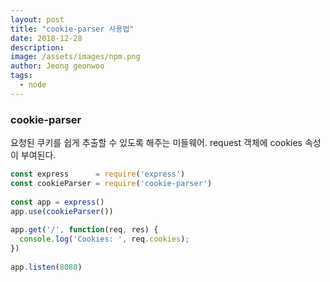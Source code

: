 ```yaml
---
layout: post
title: "cookie-parser 사용법"
date: 2018-12-28
description: 
image: /assets/images/npm.png
author: Jeong geonwoo
tags: 
  - node
---
```


### cookie-parser

요청된 쿠키를 쉽게 추출할 수 있도록 해주는 미들웨어.
request 객체에 cookies 속성이 부여된다.
```javascript
const express      = require('express')
const cookieParser = require('cookie-parser')
 
const app = express()
app.use(cookieParser())
 
app.get('/', function(req, res) {
  console.log('Cookies: ', req.cookies);
})
 
app.listen(8080)
```







